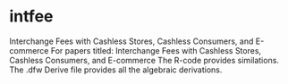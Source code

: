 # intfee
Interchange Fees with Cashless Stores, Cashless Consumers, and E-commerce 
For papers titled: Interchange Fees with Cashless Stores, Cashless Consumers, and E-commerce 
The R-code provides similations.
The .dfw Derive file provides all the algebraic derivations. 
